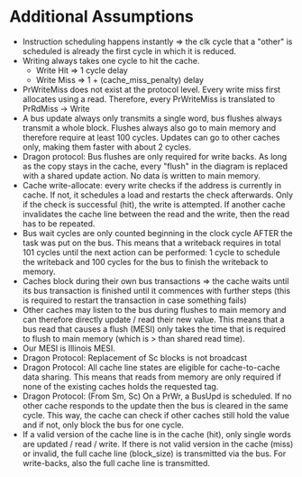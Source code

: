 # Additional Assumptions

- Instruction scheduling happens instantly => the clk cycle that a "other" is scheduled is already
  the first cycle in which it is reduced.
- Writing always takes one cycle to hit the cache.
  - Write Hit => 1 cycle delay
  - Write Miss => 1 + (cache_miss_penalty) delay
- PrWriteMiss does not exist at the protocol level. Every write miss first allocates using a read.
  Therefore, every PrWriteMiss is translated to PrRdMiss -> Write
- A bus update always only transmits a single word, bus flushes always transmit a whole block.
  Flushes always also go to main memory and therefore require at least 100 cycles. Updates can go to
  other caches only, making them faster with about 2 cycles.
- Dragon protocol: Bus flushes are only required for write backs. As long as the copy stays in the
  cache, every "flush" in the diagram is replaced with a shared update action. No data is written to
  main memory.
- Cache write-allocate:
  every write checks if the address is currently in cache. If not, it schedules a load and restarts
  the check afterwards. Only if the check is successful (hit), the write is attempted. If another
  cache invalidates the cache line between the read and the write, then the read has to be repeated.
- Bus wait cycles are only counted beginning in the clock cycle AFTER the task was put on the bus.
  This means that a writeback requires in total 101 cycles until the next action can be performed: 1
  cycle to schedule the writeback and 100 cycles for the bus to finish the writeback to memory.
- Caches block during their own bus transactions => the cache waits until its bus transaction is
  finished until it commences with further steps (this is required to restart the transaction in
  case something fails)
- Other caches may listen to the bus during flushes to main memory and can therefore directly update
  / read their new value. This means that a bus read that causes a flush (MESI) only takes the time
  that is required to flush to main memory (which is > than shared read time).
- Our MESI is Illinois MESI.
- Dragon Protocol: Replacement of Sc blocks is not broadcast
- Dragon Protocol: All cache line states are eligible for cache-to-cache data sharing. This means
  that reads from memory are only required if none of the existing caches holds the requested tag.
- Dragon Protocol: (From Sm, Sc) On a PrWr, a BusUpd is scheduled. If no other cache responds to the
  update then the bus is cleared in the same cycle. This way, the cache can check if other caches
  still hold the value and if not, only block the bus for one cycle.
- If a valid version of the cache line is in the cache (hit), only single words are updated / read /
  write. If there is not valid version in the cache (miss) or invalid, the full cache line
  (block_size) is transmitted via the bus. For write-backs, also the full cache line is transmitted.
